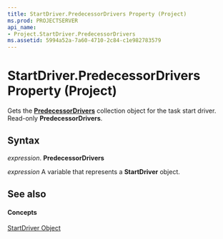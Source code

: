 ```yaml
---
title: StartDriver.PredecessorDrivers Property (Project)
ms.prod: PROJECTSERVER
api_name:
- Project.StartDriver.PredecessorDrivers
ms.assetid: 5994a52a-7a60-4710-2c84-c1e982783579
---
```



# StartDriver.PredecessorDrivers Property (Project)

Gets the  **[PredecessorDrivers](predecessordrivers-object-project.md)** collection object for the task start driver. Read-only **PredecessorDrivers**.


## Syntax

 _expression_. **PredecessorDrivers**

 _expression_ A variable that represents a **StartDriver** object.


## See also


#### Concepts


[StartDriver Object](startdriver-object-project.md)
